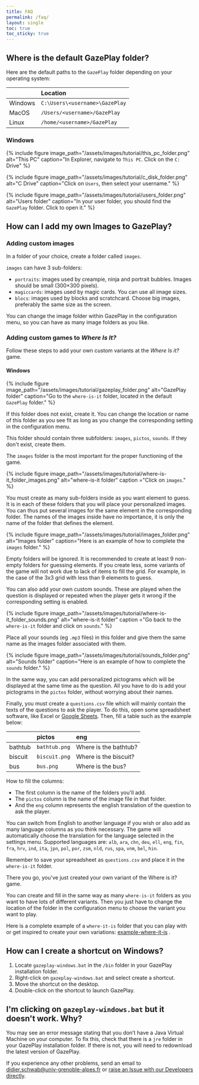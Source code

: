 ```yaml
---
title: FAQ
permalink: /faq/
layout: single
toc: true
toc_sticky: true
---
```


## Where is the default GazePlay folder?

Here are the default paths to the `GazePlay` folder depending on your operating system:

|           | Location                         | 
|-----------|:---------------------------------|
| Windows   |   `C:\Users\<username>\GazePlay` |
| MacOS     |   `/Users/<username>/GazePlay`   |
| Linux     |   `/home/<username>/GazePlay`    |

### Windows

{% include figure image_path="/assets/images/tutorial/this_pc_folder.png" alt="This PC" caption="In Explorer, navigate to `This PC`. Click on the `C:` Drive" %}

{% include figure image_path="/assets/images/tutorial/c_disk_folder.png" alt="C Drive" caption="Click on `Users`, then select your username." %}

{% include figure image_path="/assets/images/tutorial/users_folder.png" alt="Users folder" caption="In your user folder, you should find the `GazePlay` folder. Click to open it." %}

## How can I add my own Images to GazePlay?

### Adding custom images

In a folder of your choice, create a folder called `images`.

`images` can have 3 sub-folders:
* `portraits`: images used by creampie, ninja and portrait bubbles. Images should be small (300×300 pixels).
* `magiccards`: images used by magic cards. You can use all image sizes.
* `blocs`: images used by blocks and scratchcard. Choose big images, preferably the same size as the screen.

You can change the image folder within GazePlay in the configuration menu, so you can have as many image folders as you like.

### Adding custom games to _Where Is It?_

Follow these steps to add your own custom variants at the _Where Is it?_ game.

#### Windows

{% include figure image_path="/assets/images/tutorial/gazeplay_folder.png" alt="GazePlay folder" caption="Go to the `where-is-it` folder, located in the default `GazePlay` folder." %}

If this folder does not exist, create it.
You can change the location or name of this folder as you see fit as long as you change the corresponding setting in the configuration menu.

This folder should contain three subfolders: `images`, `pictos`, `sounds`.
If they don't exist, create them.

The `images` folder is the most important for the proper functioning of the game.

{% include figure image_path="/assets/images/tutorial/where-is-it_folder_images.png" alt="where-is-it folder" caption ="Click on `images`." %}

You must create as many sub-folders inside as you want element to guess.
It is in each of these folders that you will place your personalized images.
You can thus put several images for the same element in the corresponding folder.
The names of the images inside have no importance, it is only the name of the folder that defines the element.

{% include figure image_path="/assets/images/tutorial/images_folder.png" alt="Images folder" caption="Here is an example of how to complete the `images` folder." %}

Empty folders will be ignored.
It is recommended to create at least 9 non-empty folders for guessing elements.
If you create less, some variants of the game will not work due to lack of items to fill the grid.
For example, in the case of the 3x3 grid with less than 9 elements to guess.

You can also add your own custom sounds.
These are played when the question is displayed or repeated when the player gets it wrong if the corresponding setting is enabled.

{% include figure image_path="/assets/images/tutorial/where-is-it_folder_sounds.png" alt="where-is-it folder" caption ="Go back to the `where-is-it` folder and click on `sounds`." %}

Place all your sounds (eg `.mp3` files) in this folder and give them the same name as the images folder associated with them.

{% include figure image_path="/assets/images/tutorial/sounds_folder.png" alt="Sounds folder" caption="Here is an example of how to complete the `sounds` folder." %}

In the same way, you can add personalized pictograms which will be displayed at the same time as the question.
All you have to do is add your pictograms in the `pictos` folder, without worrying about their names.

Finally, you must create a `questions.csv` file which will mainly contain the texts of the questions to ask the player. 
To do this, open some spreadsheet software, like Excel or [Google Sheets](https://docs.google.com/spreadsheets).
Then, fill a table such as the example below:

|         | pictos        | eng                   | 
|---------|:--------------|:----------------------|
| bathtub | `bathtub.png` | Where is the bathtub? |
| biscuit | `biscuit.png` | Where is the biscuit? |
| bus     | `bus.png`     | Where is the bus?     |

How to fill the columns:
* The first column is the name of the folders you'll add.
* The `pictos` column is the name of the image file in that folder.
* And the `eng` column represents the english translation of the question to ask the player.

You can switch from English to another language if you wish or also add as many language columns as you think necessary.
The game will automatically choose the translation for the language selected in the settings menu.
Supported languages are:
`alb`, `ara`, `chn`, `deu`, `ell`, `eng`, `fin`, `fra`, `hrv`, `ind`, `ita`, `jpn`, `pol`, `por`, `zsm`, `nld`, `rus`, `spa`, `vnm`, `bel`, `hin`.

Remember to save your spreadsheet as `questions.csv` and place it in the `where-is-it` folder.

There you go, you've just created your own variant of the Where is it? game.

You can create and fill in the same way as many `where-is-it` folders as you want to have lots of different variants.
Then you just have to change the location of the folder in the configuration menu to choose the variant you want to play.

Here is a complete example of a `where-it-is` folder that you can play with or get inspired to create your own variations: [example-where-it-is](/assets/example-where-is-it.zip) .

## How can I create a shortcut on Windows?

1. Locate `gazeplay-windows.bat` in the `/bin` folder in your GazePlay installation folder.
1. Right-click on `gazeplay-windows.bat` and select create a shortcut.
2. Move the shortcut on the desktop.
3. Double-click on the shortcut to launch GazePlay.

## I'm clicking on `gazeplay-windows.bat` but it doesn't work. Why?

You may see an error message stating that you don’t have a Java Virtual Machine on your computer.
To fix this, check that there is a `jre` folder in your GazePlay installation folder.
If there is not, you will need to redownload the latest version of GazePlay. 

If you experience any other problems, send an email to <didier.schwab@univ-grenoble-alpes.fr> or [raise an Issue with our Developers directly](https://github.com/GazePlay/GazePlay/issues/new).
